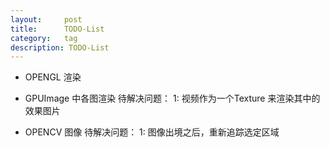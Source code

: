 ```yaml
---
layout:     post
title:      TODO-List
category:   tag
description: TODO-List
---
```







 


* OPENGL 渲染


* GPUImage 中各图渲染
待解决问题：
1: 视频作为一个Texture 来渲染其中的效果图片

* OPENCV  图像
待解决问题：
1: 图像出境之后，重新追踪选定区域